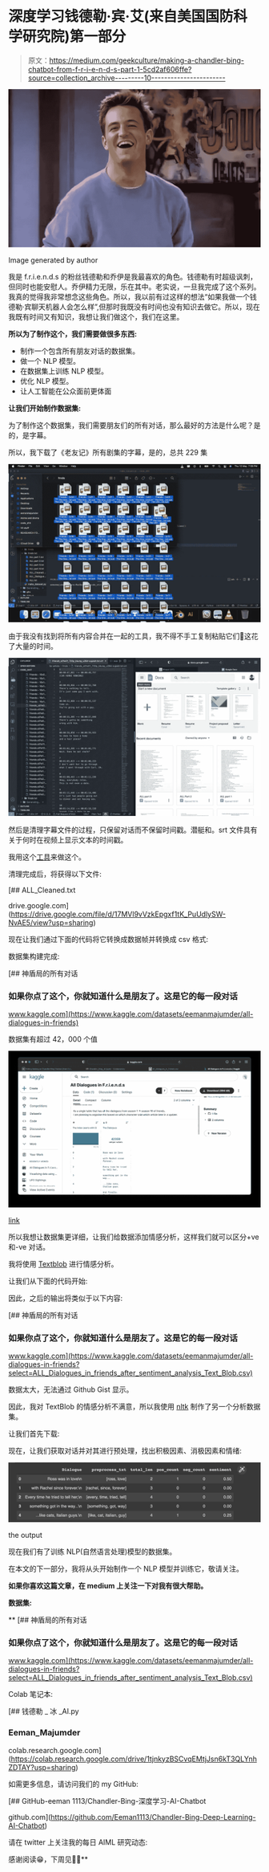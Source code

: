 # 深度学习钱德勒·宾·艾(来自美国国防科学研究院)第一部分

> 原文：<https://medium.com/geekculture/making-a-chandler-bing-chatbot-from-f-r-i-e-n-d-s-part-1-5cd2af606ffe?source=collection_archive---------10----------------------->

![](img/58107fbacb573b4ecde48caa44acd48c.png)

Image generated by author

我是 f.r.i.e.n.d.s 的粉丝钱德勒和乔伊是我最喜欢的角色。钱德勒有时超级讽刺，但同时也能安慰人。乔伊精力无限，乐在其中。老实说，一旦我完成了这个系列。我真的觉得我非常想念这些角色。所以，我以前有过这样的想法“如果我做一个钱德勒·宾聊天机器人会怎么样”,但那时我既没有时间也没有知识去做它。所以，现在我既有时间又有知识，我想让我们做这个，我们在这里。

**所以为了制作这个，我们需要做很多东西:**

*   制作一个包含所有朋友对话的数据集。
*   做一个 NLP 模型。
*   在数据集上训练 NLP 模型。
*   优化 NLP 模型。
*   让人工智能在公众面前更体面

**让我们开始制作数据集:**

为了制作这个数据集，我们需要朋友们的所有对话，那么最好的方法是什么呢？是的，是字幕。

所以，我下载了《老友记》所有剧集的字幕，是的，总共 229 集

![](img/34ff5db743c77b751920676e626f3e86.png)

由于我没有找到将所有内容合并在一起的工具，我不得不手工复制粘贴它们🙂这花了大量的时间。

![](img/e708f5964114e72b8ded17299ed9742e.png)

然后是清理字幕文件的过程，只保留对话而不保留时间戳。潜艇和。srt 文件具有关于何时在视频上显示文本的时间戳。

我用这个[工具](https://subtitletools.com/convert-subtitles-to-plain-text-online)来做这个。

清理完成后，将获得以下文件:

[](https://drive.google.com/file/d/17MVl9vVzkEpgxf1tK_PuUdlySW-NvAE5/view?usp=sharing) [## ALL_Cleaned.txt

drive.google.com](https://drive.google.com/file/d/17MVl9vVzkEpgxf1tK_PuUdlySW-NvAE5/view?usp=sharing) 

现在让我们通过下面的代码将它转换成数据帧并转换成 csv 格式:

数据集构建完成:

[](https://www.kaggle.com/datasets/eemanmajumder/all-dialogues-in-friends) [## 神盾局的所有对话

### 如果你点了这个，你就知道什么是朋友了。这是它的每一段对话

www.kaggle.com](https://www.kaggle.com/datasets/eemanmajumder/all-dialogues-in-friends) 

数据集有超过 42，000 个值

![](img/613ae0864331e1889ea7a47111d70b6c.png)

[link](https://www.kaggle.com/datasets/eemanmajumder/all-dialogues-in-friends)

所以我想让数据集更详细，让我们给数据添加情感分析，这样我们就可以区分+ve 和-ve 对话。

我将使用 [Textblob](https://textblob.readthedocs.io/en/dev/) 进行情感分析。

让我们从下面的代码开始:

因此，之后的输出将类似于以下内容:

[](https://www.kaggle.com/datasets/eemanmajumder/all-dialogues-in-friends?select=ALL_Dialogues_in_friends_after_sentiment_analysis_Text_Blob.csv) [## 神盾局的所有对话

### 如果你点了这个，你就知道什么是朋友了。这是它的每一段对话

www.kaggle.com](https://www.kaggle.com/datasets/eemanmajumder/all-dialogues-in-friends?select=ALL_Dialogues_in_friends_after_sentiment_analysis_Text_Blob.csv) 

数据太大，无法通过 Github Gist 显示。

因此，我对 TextBlob 的情感分析不满意，所以我使用 [nltk](https://www.nltk.org) 制作了另一个分析数据集。

让我们首先下载:

现在，让我们获取对话并对其进行预处理，找出积极因素、消极因素和情绪:

![](img/d40d17237483119c49013bc8b8862fab.png)

the output

现在我们有了训练 NLP(自然语言处理)模型的数据集。

在本文的下一部分，我将从头开始制作一个 NLP 模型并训练它，敬请关注。

[](/@eeman.majumder)****如果你喜欢这篇文章，在 medium 上关注一下对我有很大帮助。****

**数据集:**

**[](https://www.kaggle.com/datasets/eemanmajumder/all-dialogues-in-friends?select=ALL_Dialogues_in_friends_after_sentiment_analysis_Text_Blob.csv) [## 神盾局的所有对话

### 如果你点了这个，你就知道什么是朋友了。这是它的每一段对话

www.kaggle.com](https://www.kaggle.com/datasets/eemanmajumder/all-dialogues-in-friends?select=ALL_Dialogues_in_friends_after_sentiment_analysis_Text_Blob.csv) 

Colab 笔记本:

[](https://colab.research.google.com/drive/1tjnkyzBSCvqEMtjJsn6kT3QLYnhZDTAY?usp=sharing) [## 钱德勒 _ 冰 _AI.py

### Eeman_Majumder

colab.research.google.com](https://colab.research.google.com/drive/1tjnkyzBSCvqEMtjJsn6kT3QLYnhZDTAY?usp=sharing) 

如需更多信息，请访问我们的 my GitHub:

[](https://github.com/Eeman1113/Chandler-Bing-Deep-Learning-AI-Chatbot) [## GitHub-eeman 1113/Chandler-Bing-深度学习-AI-Chatbot

github.com](https://github.com/Eeman1113/Chandler-Bing-Deep-Learning-AI-Chatbot) 

请在 twitter 上关注我的每日 AIML 研究动态:

感谢阅读😁，下周见👋🏼**
